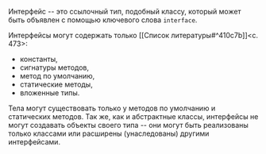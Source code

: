 Интерфейс -- это ссылочный тип, подобный классу, который может быть объявлен с помощью ключевого слова `interface`.

Интерфейсы могут содержать только [[Список литературы#^410c7b]]<c. 473>:
- константы,
- сигнатуры методов,
- метод по умолчанию,
- статические методы,
- вложенные типы.

Тела могут существовать только у методов по умолчанию и статических методов. Так же, как и абстрактные классы, интерфейсы не могут создавать объекты своего типа -- они могут быть реализованы только классами или расширены (унаследованы) другими интерфейсами. 